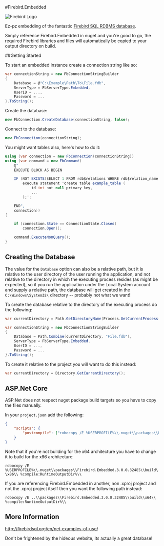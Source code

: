 #Firebird.Embedded

![Firebird Logo](http://firebirdsql.org/file/about/firebird-logo-48.png)

Ez-pz embedding of the fantastic [Firebird SQL RDBMS database](http://firebirdsql.org/).

Simply reference Firebird.Embedded in nuget and you're good to go, the required Firebird libraries and files will automatically be copied to your output directory on build.

##Getting Started

To start an embedded instance create a connection string like so:

```c#
var connectionString = new FbConnectionStringBuilder
{
    Database = @"C:\Example\Path\To\File.fdb",
    ServerType = FbServerType.Embedded,
    UserID = ...,
    Password = ...
}.ToString();
```

Create the database:

```c#
new FbConnection.CreateDatabase(connectionString, false);
```

Connect to the database:

```c#
new FbConnection(connectionString);
```

You might want tables also, here's how to do it:

```c#
using (var connection = new FbConnection(connectionString))
using (var command = new FbCommand(
    @"
    EXECUTE BLOCK AS BEGIN

    IF (NOT EXISTS(SELECT 1 FROM rdb$relations WHERE rdb$relation_name = 'EXAMPLE_TABLE')) THEN 
        execute statement 'create table example_table (
            id int not null primary key,
            ...
        );';

    END",
    connection))
{

    if (connection.State == ConnectionState.Closed)
        connection.Open();

    command.ExecuteNonQuery();
}

```

## Creating the Database

The value for the `Database` option can also be a relative path, but it is relative to the user directory of the user running the application, and not relative to the directory in which the executing process resides (as might be expected), so if you run the application under the Local System account and supply a relative path, the database will get created in the `C:\Windows\System32\` directory -- probably not what we want!

To create the database relative to the directory of the executing process do the following:

```c#
var currentDirectory = Path.GetDirectoryName(Process.GetCurrentProcess().MainModule.FileName);

var connectionString = new FbConnectionStringBuilder
{
    Database = Path.Combine(currentDirectory, "File.fdb"),
    ServerType = FbServerType.Embedded,
    UserID = ...,
    Password = ...
}.ToString();
```

To create it relative to the project you will want to do this instead:
```c#
var currentDirectory = Directory.GetCurrentDirectory();
```

## ASP.Net Core
ASP.Net does not respect nuget package build targets so you have to copy the files manually.

In your `project.json` add the following:

```json
{
    "scripts": {
        "postcompile": ["robocopy /E %USERPROFILE%\\.nuget\\packages\\Firebird.Embedded.3.0.0.32485\\build\\x64\\ %compile:RuntimeOutputDir%\\"]
    }
}
```

Note that if you're not building for the x64 architecture you have to change it to build for the x86 architecture:

`robocopy /E %USERPROFILE%\\.nuget\\packages\\Firebird.Embedded.3.0.0.32485\\build\\x86\\ %compile:RuntimeOutputDir%\\`

If you are referencing Firebird.Embedded in another, non .xproj project and not the .xproj project itself then you want the following path instead:

`robocopy /E ..\\packages\\Firebird.Embedded.3.0.0.32485\\build\\x64\\ %compile:RuntimeOutputDir%\\`

## More Information
http://firebirdsql.org/en/net-examples-of-use/

Don't be frightened by the hideous website, its actually a great database!
